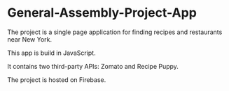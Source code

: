 # General-Assembly-Project-App
The project is a single page application for finding recipes and restaurants near New York.

This app is build in JavaScript.

It contains two third-party APIs: Zomato and Recipe Puppy.

The project is hosted on Firebase.
